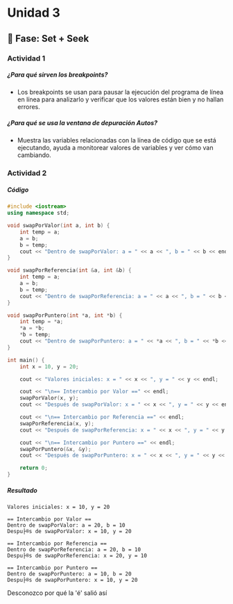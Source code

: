 # Unidad 3

## 🔎 Fase: Set + Seek

### Actividad 1
##### ¿Para qué sirven los breakpoints?
- Los breakpoints se usan para pausar la ejecución del programa de línea en línea para analizarlo y verificar que los valores están bien y no hallan errores. 
##### ¿Para qué se usa la ventana de depuración Autos?
- Muestra las variables relacionadas con la línea de código que se está ejecutando, ayuda a monitorear valores de variables y ver cómo van cambiando.

### Actividad 2
##### Código
``` c++
#include <iostream>
using namespace std;

void swapPorValor(int a, int b) {
    int temp = a;
    a = b;
    b = temp;
    cout << "Dentro de swapPorValor: a = " << a << ", b = " << b << endl;
}

void swapPorReferencia(int &a, int &b) {
    int temp = a;
    a = b;
    b = temp;
    cout << "Dentro de swapPorReferencia: a = " << a << ", b = " << b << endl;
}

void swapPorPuntero(int *a, int *b) {
    int temp = *a;
    *a = *b;
    *b = temp;
    cout << "Dentro de swapPorPuntero: a = " << *a << ", b = " << *b << endl;
}

int main() {
    int x = 10, y = 20;

    cout << "Valores iniciales: x = " << x << ", y = " << y << endl;

    cout << "\n== Intercambio por Valor ==" << endl;
    swapPorValor(x, y);
    cout << "Después de swapPorValor: x = " << x << ", y = " << y << endl;

    cout << "\n== Intercambio por Referencia ==" << endl;
    swapPorReferencia(x, y);
    cout << "Después de swapPorReferencia: x = " << x << ", y = " << y << endl;

    cout << "\n== Intercambio por Puntero ==" << endl;
    swapPorPuntero(&x, &y);
    cout << "Después de swapPorPuntero: x = " << x << ", y = " << y << endl;

    return 0;
}
```
##### Resultado
```
Valores iniciales: x = 10, y = 20

== Intercambio por Valor ==
Dentro de swapPorValor: a = 20, b = 10
Despu├®s de swapPorValor: x = 10, y = 20

== Intercambio por Referencia ==
Dentro de swapPorReferencia: a = 20, b = 10
Despu├®s de swapPorReferencia: x = 20, y = 10

== Intercambio por Puntero ==
Dentro de swapPorPuntero: a = 10, b = 20
Despu├®s de swapPorPuntero: x = 10, y = 20
```
Desconozco por qué la 'é' salió así
